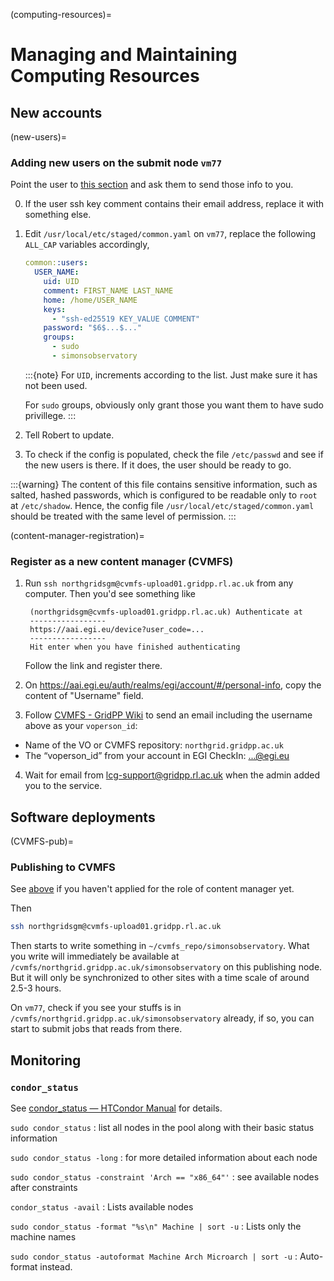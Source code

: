 (computing-resources)=
# Managing and Maintaining Computing Resources

## New accounts

(new-users)=
### Adding new users on the submit node `vm77`

Point the user to [this section](#obtaining-unix-account) and ask them to send those info to you.

0. If the user ssh key comment contains their email address,
    replace it with something else.
1. Edit `/usr/local/etc/staged/common.yaml` on `vm77`, replace the following `ALL_CAP` variables accordingly,

    ```yaml
    common::users:
      USER_NAME:
        uid: UID
        comment: FIRST_NAME LAST_NAME
        home: /home/USER_NAME
        keys:
          - "ssh-ed25519 KEY_VALUE COMMENT"
        password: "$6$...$..."
        groups:
          - sudo
          - simonsobservatory
    ```

    :::{note}
    For `UID`, increments according to the list. Just make sure it has not been used.

    For `sudo` groups, obviously only grant those you want them to have sudo privillege.
    :::

2. Tell Robert to update.

3. To check if the config is populated, check the file `/etc/passwd` and see if the new users is there. If it does, the user should be ready to go.

:::{warning}
The content of this file contains sensitive information,
such as salted, hashed passwords,
which is configured to be readable only to `root` at `/etc/shadow`.
Hence, the config file `/usr/local/etc/staged/common.yaml` should be treated
with the same level of permission.
:::

(content-manager-registration)=
### Register as a new content manager (CVMFS)

1. Run `ssh northgridsgm@cvmfs-upload01.gridpp.rl.ac.uk` from any computer. Then you'd see something like

        (northgridsgm@cvmfs-upload01.gridpp.rl.ac.uk) Authenticate at
        -----------------
        https://aai.egi.eu/device?user_code=...
        -----------------
        Hit enter when you have finished authenticating

    Follow the link and register there.

2. On <https://aai.egi.eu/auth/realms/egi/account/#/personal-info>, copy the content of "Username" field.

3. Follow [CVMFS - GridPP Wiki](https://www.gridpp.ac.uk/wiki/CVMFS#Request_access) to send an email including the username above as your `voperson_id`:

- Name of the VO or CVMFS repository: `northgrid.gridpp.ac.uk`
- The “voperson_id” from your account in EGI CheckIn: ...@egi.eu

4. Wait for email from <lcg-support@gridpp.rl.ac.uk> when the admin added you to the service.

## Software deployments

(CVMFS-pub)=
### Publishing to CVMFS

See [above](#content-manager-registration) if you haven't applied for the role of content manager yet.

Then

```sh
ssh northgridsgm@cvmfs-upload01.gridpp.rl.ac.uk
```

Then starts to write something in `~/cvmfs_repo/simonsobservatory`. What you write will immediately be available at `/cvmfs/northgrid.gridpp.ac.uk/simonsobservatory` on this publishing node. But it will only be synchronized to other sites with a time scale of around 2.5-3 hours.

On `vm77`, check if you see your stuffs is in `/cvmfs/northgrid.gridpp.ac.uk/simonsobservatory` already, if so, you can start to submit jobs that reads from there.

## Monitoring

### `condor_status`

See [condor_status — HTCondor Manual](https://htcondor.readthedocs.io/en/latest/man-pages/condor_status.html) for details.

`sudo condor_status`
: list all nodes in the pool along with their basic status information

`sudo condor_status -long`
: for more detailed information about each node

`sudo condor_status -constraint 'Arch == "x86_64"'`
: see available nodes after constraints

`condor_status -avail`
: Lists available nodes

`sudo condor_status -format "%s\n" Machine | sort -u`
: Lists only the machine names

`sudo condor_status -autoformat Machine Arch Microarch | sort -u`
: Auto-format instead.
